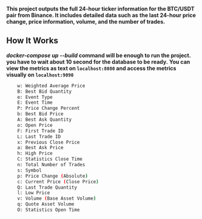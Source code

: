 **This project outputs the full 24-hour ticker information for the BTC/USDT pair from Binance. It includes detailed data such as**
**the last 24-hour price change, price information, volume, and the number of trades.**

##  How It Works
**_docker-compose up --build_ command will be enough to run the project.**
**you have to wait about 10 second for the database to be ready.**
**You can view the metrics as text on ```localhost:8080``` and access the metrics visually on ```localhost:9090```**

```bash
    w: Weighted Average Price
    B: Best Bid Quantity
    e: Event Type
    E: Event Time
    P: Price Change Percent
    b: Best Bid Price
    A: Best Ask Quantity
    o: Open Price
    F: First Trade ID
    L: Last Trade ID
    x: Previous Close Price
    a: Best Ask Price
    h: High Price
    C: Statistics Close Time
    n: Total Number of Trades
    s: Symbol
    p: Price Change (Absolute)
    c: Current Price (Close Price)
    Q: Last Trade Quantity
    l: Low Price
    v: Volume (Base Asset Volume)
    q: Quote Asset Volume
    O: Statistics Open Time
```
